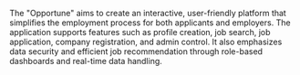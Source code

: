 The "Opportune" aims to create an interactive, user-friendly platform that simplifies the employment process for both applicants and employers. The application supports features such as profile creation, job search, job application, company registration, and admin control. It also emphasizes data security and efficient job recommendation through role-based dashboards and real-time data handling.
